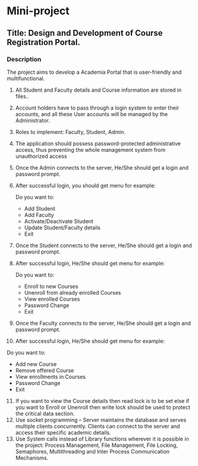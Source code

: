 # Mini-project

## Title: Design and Development of Course Registration Portal.

### Description

The project aims to develop a Academia Portal that is user-friendly and multifunctional.

1. All Student and Faculty details and Course information are stored in files..
2. Account holders have to pass through a login system to enter their accounts, and all these User accounts will be managed by the Administrator.
3. Roles to implement: Faculty, Student, Admin.
4. The application should possess password-protected administrative access, thus preventing the whole management system from unauthorized access
5. Once the Admin connects to the server, He/She should get a login and password prompt.
6. After successful login, you should get menu for example:
   
    Do you want to:

    - Add Student
    - Add Faculty
    - Activate/Deactivate Student 
    - Update Student/Faculty details
    - Exit
      
7. Once the Student connects to the server, He/She should get a login and password prompt.
8. After successful login, He/She should get menu for example:

    Do you want to:

     - Enroll to new Courses
     - Unenroll from already enrolled Courses
     - View enrolled Courses
     - Password Change
     - Exit
      
9. Once the Faculty connects to the server, He/She should get a login and password prompt.
10. After successful login, He/She should get menu for example:

   Do you want to:
   
   - Add new Course
   - Remove offered Course
   - View enrollments in Courses
   - Password Change
   - Exit
     
11. If you want to view the Course details then read lock is to be set else if you want to Enroll or Unenroll then write lock should be used to protect the critical data section.
12. Use socket programming – Server maintains the database and serves multiple clients concurrently. Clients can connect to the server and access their specific academic details.
13. Use System calls instead of Library functions wherever it is possible in the project: Process Management, File Management, File Locking, Semaphores, Multithreading and Inter Process   Communication Mechanisms.
